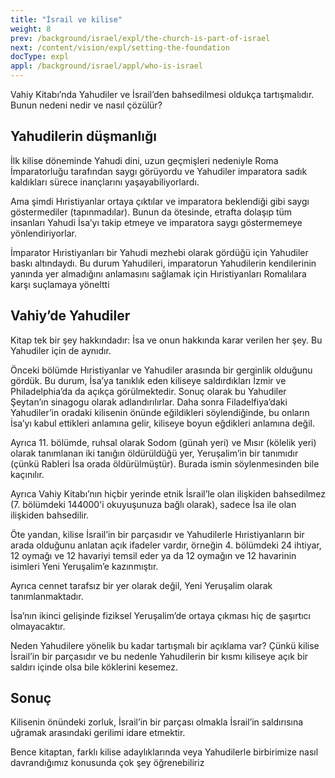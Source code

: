 ```yaml
---
title: "İsrail ve kilise"
weight: 8
prev: /background/israel/expl/the-church-is-part-of-israel
next: /content/vision/expl/setting-the-foundation
docType: expl
appl: /background/israel/appl/who-is-israel
---
```


Vahiy Kitabı’nda Yahudiler ve İsrail’den bahsedilmesi oldukça tartışmalıdır. Bunun nedeni nedir ve nasıl çözülür?

## Yahudilerin düşmanlığı

<a name="f583"></a>
İlk kilise döneminde Yahudi dini, uzun geçmişleri nedeniyle Roma İmparatorluğu tarafından saygı görüyordu ve Yahudiler imparatora sadık kaldıkları sürece inançlarını yaşayabiliyorlardı.

Ama şimdi Hıristiyanlar ortaya çıktılar ve imparatora beklendiği gibi saygı göstermediler (tapınmadılar). Bunun da ötesinde, etrafta dolaşıp tüm insanları Yahudi İsa’yı takip etmeye ve imparatora saygı göstermemeye yönlendiriyorlar.

İmparator Hıristiyanları bir Yahudi mezhebi olarak gördüğü için Yahudiler baskı altındaydı. Bu durum Yahudileri, imparatorun Yahudilerin kendilerinin yanında yer almadığını anlamasını sağlamak için Hıristiyanları Romalılara karşı suçlamaya yöneltti

## Vahiy’de Yahudiler

<a name="7cd5"></a>
Kitap tek bir şey hakkındadır: İsa ve onun hakkında karar verilen her şey. Bu Yahudiler için de aynıdır.

Önceki bölümde Hıristiyanlar ve Yahudiler arasında bir gerginlik olduğunu gördük. Bu durum, İsa’ya tanıklık eden kiliseye saldırdıkları İzmir ve Philadelphia’da da açıkça görülmektedir. Sonuç olarak bu Yahudiler Şeytan’ın sinagogu olarak adlandırılırlar. Daha sonra Filadelfiya’daki Yahudiler’in oradaki kilisenin önünde eğildikleri söylendiğinde, bu onların İsa’yı kabul ettikleri anlamına gelir, kiliseye boyun eğdikleri anlamına değil.

Ayrıca 11. bölümde, ruhsal olarak Sodom (günah yeri) ve Mısır (kölelik yeri) olarak tanımlanan iki tanığın öldürüldüğü yer, Yeruşalim’in bir tanımıdır (çünkü Rableri İsa orada öldürülmüştür). Burada ismin söylenmesinden bile kaçınılır.

Ayrıca Vahiy Kitabı’nın hiçbir yerinde etnik İsrail’le olan ilişkiden bahsedilmez (7. bölümdeki 144000'i okuyuşunuza bağlı olarak), sadece İsa ile olan ilişkiden bahsedilir.

Öte yandan, kilise İsrail’in bir parçasıdır ve Yahudilerle Hıristiyanların bir arada olduğunu anlatan açık ifadeler vardır, örneğin 4. bölümdeki 24 ihtiyar, 12 oymağı ve 12 havariyi temsil eder ya da 12 oymağın ve 12 havarinin isimleri Yeni Yeruşalim’e kazınmıştır.

Ayrıca cennet tarafsız bir yer olarak değil, Yeni Yeruşalim olarak tanımlanmaktadır.

İsa’nın ikinci gelişinde fiziksel Yeruşalim’de ortaya çıkması hiç de şaşırtıcı olmayacaktır.

Neden Yahudilere yönelik bu kadar tartışmalı bir açıklama var? Çünkü kilise İsrail’in bir parçasıdır ve bu nedenle Yahudilerin bir kısmı kiliseye açık bir saldırı içinde olsa bile köklerini kesemez.

## Sonuç

<a name="a396"></a>
Kilisenin önündeki zorluk, İsrail’in bir parçası olmakla İsrail’in saldırısına uğramak arasındaki gerilimi idare etmektir.

Bence kitaptan, farklı kilise adaylıklarında veya Yahudilerle birbirimize nasıl davrandığımız konusunda çok şey öğrenebiliriz

